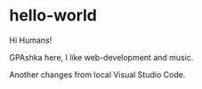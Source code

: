 # hello-world
Hi Humans!

GPAshka here, I like web-development and music.

Another changes from local Visual Studio Code.